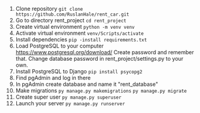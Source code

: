 1. Clone repository
```git clone https://github.com/RuslanHale/rent_car.git```
2. Go to directory rent_project
```cd rent_project```
3. Create virtual environment
```python -m venv venv```
4. Activate virtual environment
```venv/Scripts/activate```
5. Install dependencies
```pip -install requirements.txt```
6. Load PostgreSQL to your computer https://www.postgresql.org/download/
Create password and remember that. Change database password in rent_project/settings.py to your own. 
8. Install PostgreSQL to Django
```pip install psycopg2```
9. Find pgAdmin and log in there
10. In pgAdmin create database and name it "rent_database"
11. Make migrations
```py manage.py makemigrations```
```py manage.py migrate```
12. Create super user
```py manage.py superuser```
13. Launch your server
```py manage.py runserver```
